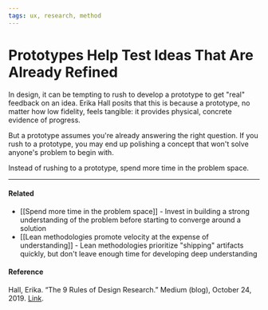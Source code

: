 ```yaml
---
tags: ux, research, method
---
```


# Prototypes Help Test Ideas That Are Already Refined

In design, it can be tempting to rush to develop a prototype to get "real" feedback on an idea. Erika Hall posits that this is because a prototype, no matter how low fidelity, feels tangible: it provides physical, concrete evidence of progress.

But a prototype assumes you're already answering the right question. If you rush to a prototype, you may end up polishing a concept that won't solve anyone's problem to begin with.

Instead of rushing to a prototype, spend more time in the problem space.

---

#### Related

- [[Spend more time in the problem space]] - Invest in building a strong understanding of the problem before starting to converge around a solution
- [[Lean methodologies promote velocity at the expense of understanding]] - Lean methodologies prioritize "shipping" artifacts quickly, but don't leave enough time for developing deep understanding

#### Reference

Hall, Erika. “The 9 Rules of Design Research.” Medium (blog), October 24, 2019. [Link](https://medium.com/mule-design/the-9-rules-of-design-research-1a273fdd1d3b).
